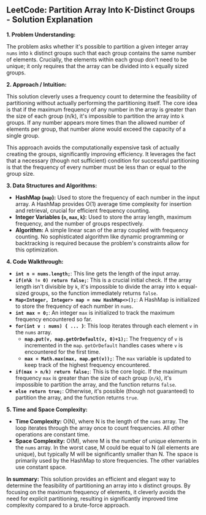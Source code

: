 ## LeetCode: Partition Array Into K-Distinct Groups - Solution Explanation

**1. Problem Understanding:**

The problem asks whether it's possible to partition a given integer array `nums` into `k` distinct groups such that each group contains the same number of elements.  Crucially, the elements within each group don't need to be unique; it only requires that the array can be divided into `k` equally sized groups.

**2. Approach / Intuition:**

This solution cleverly uses a frequency count to determine the feasibility of partitioning without actually performing the partitioning itself.  The core idea is that if the maximum frequency of any number in the array is greater than the size of each group (n/k), it's impossible to partition the array into `k` groups.  If any number appears more times than the allowed number of elements per group, that number alone would exceed the capacity of a single group.

This approach avoids the computationally expensive task of actually creating the groups, significantly improving efficiency. It leverages the fact that a necessary (though not sufficient) condition for successful partitioning is that the frequency of every number must be less than or equal to the group size.


**3. Data Structures and Algorithms:**

* **HashMap (`map`):** Used to store the frequency of each number in the input array.  A HashMap provides O(1) average time complexity for insertion and retrieval, crucial for efficient frequency counting.
* **Integer Variables (`n`, `max`, `k`):**  Used to store the array length, maximum frequency, and the number of groups respectively.
* **Algorithm:** A simple linear scan of the array coupled with frequency counting.  No sophisticated algorithm like dynamic programming or backtracking is required because the problem's constraints allow for this optimization.


**4. Code Walkthrough:**

* **`int n = nums.length;`**: This line gets the length of the input array.
* **`if(n%k != 0) return false;`**: This is a crucial initial check. If the array length isn't divisible by `k`, it's impossible to divide the array into `k` equal-sized groups, so the function immediately returns `false`.
* **`Map<Integer, Integer> map = new HashMap<>();`**: A HashMap is initialized to store the frequency of each number in `nums`.
* **`int max = 0;`**: An integer `max` is initialized to track the maximum frequency encountered so far.
* **`for(int v : nums) { ... }`**: This loop iterates through each element `v` in the `nums` array.
    * **`map.put(v, map.getOrDefault(v, 0)+1);`**: The frequency of `v` is incremented in the `map`. `getOrDefault` handles cases where `v` is encountered for the first time.
    * **`max = Math.max(max, map.get(v));`**: The `max` variable is updated to keep track of the highest frequency encountered.
* **`if(max > n/k) return false;`**: This is the core logic. If the maximum frequency `max` is greater than the size of each group (`n/k`), it's impossible to partition the array, and the function returns `false`.
* **`else return true;`**: Otherwise, it's possible (though not guaranteed) to partition the array, and the function returns `true`.

**5. Time and Space Complexity:**

* **Time Complexity:** O(N), where N is the length of the `nums` array.  The loop iterates through the array once to count frequencies. All other operations are constant time.
* **Space Complexity:** O(M), where M is the number of unique elements in the `nums` array. In the worst case, M could be equal to N (all elements are unique),  but typically M will be significantly smaller than N. The space is primarily used by the HashMap to store frequencies.  The other variables use constant space.


**In summary:** This solution provides an efficient and elegant way to determine the feasibility of partitioning an array into `k` distinct groups. By focusing on the maximum frequency of elements, it cleverly avoids the need for explicit partitioning, resulting in significantly improved time complexity compared to a brute-force approach.
